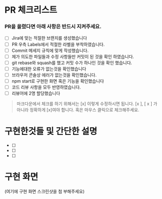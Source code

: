 # PR 체크리스트

### PR을 올렸다면 아래 사항은 반드시 지켜주세요.

- [ ] Jira에 맞는 적절한 브랜치를 생성했습니다
- [ ] PR 우측 Labels에서 적절한 라벨을 부착하였습니다.
- [ ] Commit 메세지 규칙에 맞게 작성했습니다.
- [ ] 제가 의도한 파일들과 수정 사항들만 커밋이 된 것을 확인 하였습니다.
- [ ] git rebase와 squash를 했고 커밋 수가 하나인 것을 확인 했습니다.
- [ ] 기능에대한 오류가 없는것을 확인했습니다
- [ ] 브라우저 콘솔상 에러가 없는것을 확인했습니다.
- [ ] npm start로 구현한 화면 혹은 기능을 확인했습니다
- [ ] 코드 리뷰 사항을 모두 반영하였습니다.
- [ ] 리뷰어에 2명 할당했습니다

> 마크다운에서 체크를 하기 위해서는 [x] 이렇게 수정하시면 됩니다. [x ], [ x ] 가 아니라 정확하게 [x]여야 합니다. 혹은 마우스 클릭으로 체크해주세요.

# 구현한것들 및 간단한 설명

- [ ]
- [ ]
- [ ]

# 구현 화면

(여기에 구현 화면 스크린샷을 첨
부해주세요)
